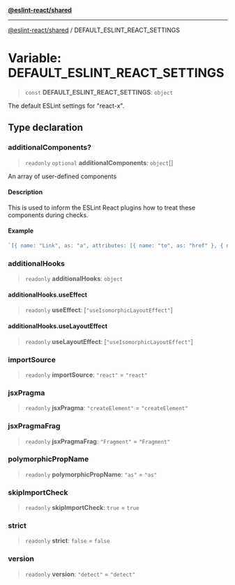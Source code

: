 [**@eslint-react/shared**](../README.md)

***

[@eslint-react/shared](../README.md) / DEFAULT\_ESLINT\_REACT\_SETTINGS

# Variable: DEFAULT\_ESLINT\_REACT\_SETTINGS

> `const` **DEFAULT\_ESLINT\_REACT\_SETTINGS**: `object`

The default ESLint settings for "react-x".

## Type declaration

### additionalComponents?

> `readonly` `optional` **additionalComponents**: `object`[]

An array of user-defined components

#### Description

This is used to inform the ESLint React plugins how to treat these components during checks.

#### Example

```ts
`[{ name: "Link", as: "a", attributes: [{ name: "to", as: "href" }, { name: "rel", defaultValue: "noopener noreferrer" }] }]`
```

### additionalHooks

> `readonly` **additionalHooks**: `object`

#### additionalHooks.useEffect

> `readonly` **useEffect**: \[`"useIsomorphicLayoutEffect"`\]

#### additionalHooks.useLayoutEffect

> `readonly` **useLayoutEffect**: \[`"useIsomorphicLayoutEffect"`\]

### importSource

> `readonly` **importSource**: `"react"` = `"react"`

### jsxPragma

> `readonly` **jsxPragma**: `"createElement"` = `"createElement"`

### jsxPragmaFrag

> `readonly` **jsxPragmaFrag**: `"Fragment"` = `"Fragment"`

### polymorphicPropName

> `readonly` **polymorphicPropName**: `"as"` = `"as"`

### skipImportCheck

> `readonly` **skipImportCheck**: `true` = `true`

### strict

> `readonly` **strict**: `false` = `false`

### version

> `readonly` **version**: `"detect"` = `"detect"`
